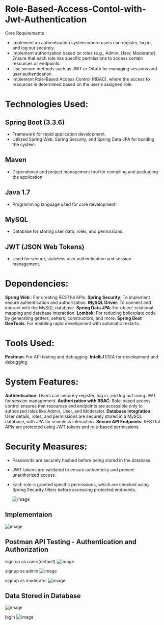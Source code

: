# Role-Based-Access-Contol-with-Jwt-Authentication
Core Requirements : 
- Implement an authentication system where users can register, log in, and log out securely.
- Implement authorization based on roles (e.g., Admin, User, Moderator). Ensure that each role has specific permissions to access certain resources or endpoints.
- Use secure methods such as JWT or OAuth for managing sessions and user authentication.
- Implement Role-Based Access Control (RBAC), where the access to resources is determined based on the user's assigned role.

# Technologies Used:
## Spring Boot (3.3.6)
- Framework for rapid application development.
- Utilized Spring Web, Spring Security, and Spring Data JPA for building the system.
## Maven
- Dependency and project management tool for compiling and packaging the application.
## Java 1.7
- Programming language used for core development.
## MySQL
- Database for storing user data, roles, and permissions.
## JWT (JSON Web Tokens)
- Used for secure, stateless user authentication and session management.

# Dependencies:
**Spring Web**  : For creating RESTful APIs.
**Spring Security**: To implement secure authentication and authorization.
**MySQL Driver**: To connect and interact with the MySQL database.
**Spring Data JPA**: For object-relational mapping and database interaction.
**Lombok**: For reducing boilerplate code by generating getters, setters, constructors, and more.
**Spring Boot DevTools**: For enabling rapid development with automatic restarts.

# Tools Used:
**Postman**: For API testing and debugging.
**IntelliJ** IDEA for development and debugging.

# System Features:
**Authentication**:
    Users can securely register, log in, and log out using JWT for session management.
**Authorization with RBAC**:
    Role-based access control ensures that resources and endpoints are accessible only to authorized roles like Admin, User, and Moderator.
**Database Integration**:
    User details, roles, and permissions are securely stored in a MySQL database, with JPA for seamless interaction.
**Secure API Endpoints**:
    RESTful APIs are protected using JWT tokens and role-based permissions.

# Security Measures:
- Passwords are securely hashed before being stored in the database.
- JWT tokens are validated to ensure authenticity and prevent unauthorized access.
- Each role is granted specific permissions, which are checked using Spring Security filters before accessing protected endpoints.

  ![image](https://github.com/user-attachments/assets/18d22d06-0958-4583-b8b9-50805651bc4a)
  
## Implementaion 
![image](https://github.com/user-attachments/assets/e9708894-d17f-4ce3-985f-2c69faed52de)


## Postman API Testing - Authentication and Authorization
sign up as users(default)
![image](https://github.com/user-attachments/assets/a797d7e7-4b41-414d-87d0-bfed458d382e)

signup as admin
![image](https://github.com/user-attachments/assets/b6b35296-1885-4311-9689-1fa2db4e5a48)

signup as moderator
![image](https://github.com/user-attachments/assets/86513df8-8b94-44cb-bc4c-ab84ecbc46c6)

## Data Stored in Database
![image](https://github.com/user-attachments/assets/262bcc51-f307-4749-a563-a5fd42853ca9)


login
![image](https://github.com/user-attachments/assets/42aa9e28-6240-495e-b965-86edc37df5fa)






